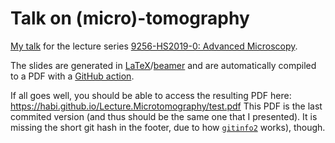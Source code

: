 # Talk on (micro)-tomography

[My talk](https://ilias.unibe.ch/goto_ilias3_unibe_sess_1555744.html) for the lecture series [9256-HS2019-0: Advanced Microscopy](https://ilias.unibe.ch/ilias.php?cal_agenda_per=4&backpd=1&ref_id=1478602&cmdClass=ilcalendarpresentationgui&cmdNode=y2:n0:72&baseClass=ilrepositorygui).

The slides are generated in [LaTeX](https://www.latex-project.org/)/[beamer](https://bitbucket.org/rivanvx/beamer/wiki/Home) and are automatically compiled to a PDF with a [GitHub action](https://github.com/actions/).

If all goes well, you should be able to access the resulting PDF here: https://habi.github.io/Lecture.Microtomography/test.pdf
This PDF is the last commited version (and thus should be the same one that I presented).
It is missing the short git hash in the footer, due to how [`gitinfo2`](https://www.ctan.org/pkg/gitinfo2) works), though.
